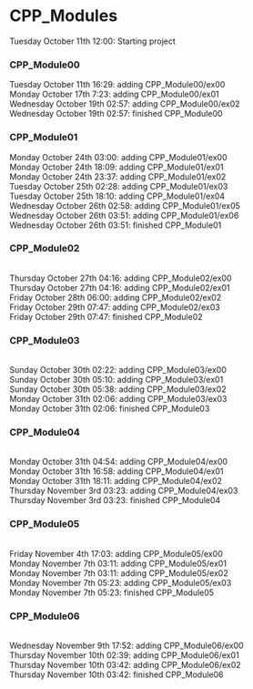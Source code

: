 # CPP_Modules
Tuesday October 11th 12:00: Starting project
### CPP_Module00
Tuesday October 11th 16:29: adding CPP_Module00/ex00
<br />Monday October 17th 7:23: adding CPP_Module00/ex01
<br />Wednesday October 19th 02:57: adding CPP_Module00/ex02
<br />Wednesday October 19th 02:57: finished CPP_Module00
### CPP_Module01
Monday October 24th 03:00: adding CPP_Module01/ex00
<br />Monday October 24th 18:09: adding CPP_Module01/ex01
<br />Monday October 24th 23:37: adding CPP_Module01/ex02
<br />Tuesday October 25th 02:28: adding CPP_Module01/ex03
<br />Tuesday October 25th 18:10: adding CPP_Module01/ex04
<br />Wednesday October 26th 02:58: adding CPP_Module01/ex05
<br />Wednesday October 26th 03:51: adding CPP_Module01/ex06
<br />Wednesday October 26th 03:51: finished CPP_Module01
### CPP_Module02
<br />Thursday October 27th 04:16: adding CPP_Module02/ex00
<br />Thursday October 27th 04:16: adding CPP_Module02/ex01
<br />Friday October 28th 06:00: adding CPP_Module02/ex02
<br />Friday October 29th 07:47: adding CPP_Module02/ex03
<br />Friday October 29th 07:47: finished CPP_Module02
### CPP_Module03
<br />Sunday October 30th 02:22: adding CPP_Module03/ex00
<br />Sunday October 30th 05:10: adding CPP_Module03/ex01
<br />Sunday October 30th 05:38: adding CPP_Module03/ex02
<br />Monday October 31th 02:06: adding CPP_Module03/ex03
<br />Monday October 31th 02:06: finished CPP_Module03
### CPP_Module04
<br />Monday October 31th 04:54: adding CPP_Module04/ex00
<br />Monday October 31th 16:58: adding CPP_Module04/ex01
<br />Monday October 31th 18:11: adding CPP_Module04/ex02
<br />Thursday November 3rd 03:23: adding CPP_Module04/ex03
<br />Thursday November 3rd 03:23: finished CPP_Module04
### CPP_Module05
<br />Friday November 4th 17:03: adding CPP_Module05/ex00
<br />Monday November 7th 03:11: adding CPP_Module05/ex01
<br />Monday November 7th 03:11: adding CPP_Module05/ex02
<br />Monday November 7th 05:23: adding CPP_Module05/ex03
<br />Monday November 7th 05:23: finished CPP_Module05
### CPP_Module06
<br />Wednesday November 9th 17:52: adding CPP_Module06/ex00
<br />Thursday November 10th 02:39: adding CPP_Module06/ex01
<br />Thursday November 10th 03:42: adding CPP_Module06/ex02
<br />Thursday November 10th 03:42: finished CPP_Module06
